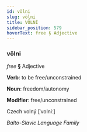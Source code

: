```yaml
---
id: völni
slug: völni
title: VÖLNİ
sidebar_position: 579
hoverText: free § Adjective
---
```


### völni

*free* **§** Adjective

**Verb**: to be free/unconstrained

**Noun**: freedom/autonomy

**Modifier**: free/unconstrained

Czech volný [ˈvolniː]

*Balto-Slavic Language Family*